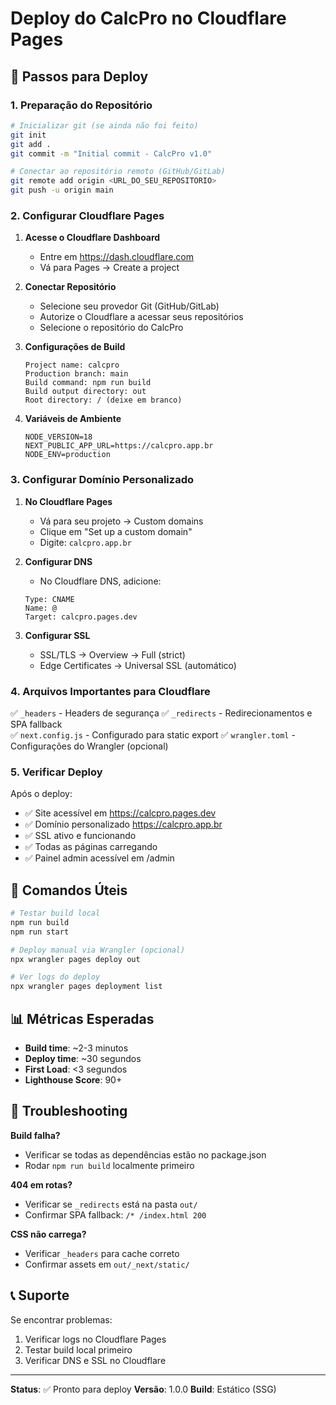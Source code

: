 # Deploy do CalcPro no Cloudflare Pages

## 🚀 Passos para Deploy

### 1. Preparação do Repositório
```bash
# Inicializar git (se ainda não foi feito)
git init
git add .
git commit -m "Initial commit - CalcPro v1.0"

# Conectar ao repositório remoto (GitHub/GitLab)
git remote add origin <URL_DO_SEU_REPOSITORIO>
git push -u origin main
```

### 2. Configurar Cloudflare Pages

1. **Acesse o Cloudflare Dashboard**
   - Entre em https://dash.cloudflare.com
   - Vá para Pages → Create a project

2. **Conectar Repositório**
   - Selecione seu provedor Git (GitHub/GitLab)
   - Autorize o Cloudflare a acessar seus repositórios
   - Selecione o repositório do CalcPro

3. **Configurações de Build**
   ```
   Project name: calcpro
   Production branch: main
   Build command: npm run build
   Build output directory: out
   Root directory: / (deixe em branco)
   ```

4. **Variáveis de Ambiente**
   ```
   NODE_VERSION=18
   NEXT_PUBLIC_APP_URL=https://calcpro.app.br
   NODE_ENV=production
   ```

### 3. Configurar Domínio Personalizado

1. **No Cloudflare Pages**
   - Vá para seu projeto → Custom domains
   - Clique em "Set up a custom domain"
   - Digite: `calcpro.app.br`

2. **Configurar DNS**
   - No Cloudflare DNS, adicione:
   ```
   Type: CNAME
   Name: @
   Target: calcpro.pages.dev
   ```

3. **Configurar SSL**
   - SSL/TLS → Overview → Full (strict)
   - Edge Certificates → Universal SSL (automático)

### 4. Arquivos Importantes para Cloudflare

✅ `_headers` - Headers de segurança
✅ `_redirects` - Redirecionamentos e SPA fallback  
✅ `next.config.js` - Configurado para static export
✅ `wrangler.toml` - Configurações do Wrangler (opcional)

### 5. Verificar Deploy

Após o deploy:
- ✅ Site acessível em https://calcpro.pages.dev
- ✅ Domínio personalizado https://calcpro.app.br
- ✅ SSL ativo e funcionando
- ✅ Todas as páginas carregando
- ✅ Painel admin acessível em /admin

## 🔧 Comandos Úteis

```bash
# Testar build local
npm run build
npm run start

# Deploy manual via Wrangler (opcional)
npx wrangler pages deploy out

# Ver logs do deploy
npx wrangler pages deployment list
```

## 📊 Métricas Esperadas

- **Build time**: ~2-3 minutos
- **Deploy time**: ~30 segundos  
- **First Load**: <3 segundos
- **Lighthouse Score**: 90+

## 🐛 Troubleshooting

**Build falha?**
- Verificar se todas as dependências estão no package.json
- Rodar `npm run build` localmente primeiro

**404 em rotas?**
- Verificar se `_redirects` está na pasta `out/`
- Confirmar SPA fallback: `/* /index.html 200`

**CSS não carrega?**
- Verificar `_headers` para cache correto
- Confirmar assets em `out/_next/static/`

## 📞 Suporte

Se encontrar problemas:
1. Verificar logs no Cloudflare Pages
2. Testar build local primeiro
3. Verificar DNS e SSL no Cloudflare

---

**Status**: ✅ Pronto para deploy
**Versão**: 1.0.0
**Build**: Estático (SSG)